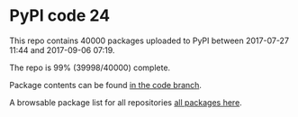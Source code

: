 # PyPI code 24

This repo contains 40000 packages uploaded to PyPI between 
2017-07-27 11:44 and 2017-09-06 07:19.

The repo is 99% (39998/40000) complete.

Package contents can be found [in the code branch](https://github.com/pypi-data/pypi-mirror-24/tree/code/packages).

A browsable package list for all repositories [all packages here](https://pypi-data.github.io/website/repositories/pypi-mirror-24).


